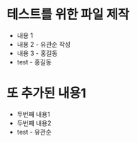 # 테스트를 위한 파일 제작
- 내용 1
- 내용 2 - 유관순 작성
- 내용 3 - 홍길동
- test - 홍길동

# 또 추가된 내용1
- 두번째 내용1
- 두번째 내용2
- test - 유관순